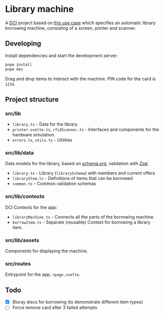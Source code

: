 # Library machine

A [DCI](https://blog.encodeart.dev/dci-tutorial-for-typescript-part-1) project based on [this use case](https://docs.google.com/spreadsheets/d/1TSpjKUhjvP9pMRukt_mInHVbdQWsXHzFjSymQ3VyGmE/edit?usp=sharing) which specifies an automatic library borrowing machine, consisting of a screen, printer and scanner.

## Developing

Install dependencies and start the development server:

```bash
pnpm install
pnpm dev
```

Drag and drop items to interact with the machine. PIN code for the card is `1234`.

## Project structure

### src/lib

- `library.ts` - Data for the library
- `printer.svelte.ts`, `rfidScanner.ts` - Interfaces and components for the hardware simulation.
- `errors.ts`, `utils.ts` - Utilities

### src/lib/data

Data models for the library, based on [schema.org](https://schema.org/), validation with [Zod](https://zod.dev/).

- `library.ts` - Library (`librarySchema`) with members and current offers
- `libraryItem.ts` - Definitions of items that can be borrowed
- `common.ts` - Common validation schemas

### src/lib/contexts

DCI Contexts for the app:

- `libraryMachine.ts` - Connects all the parts of the borrowing machine.
- `borrowItem.ts` - Separate (reusable) Context for borrowing a library item.

### src/lib/assets

Components for displaying the machine.

### src/routes

Entrypoint for the app, `+page.svelte`.

## Todo

- [x] Bluray discs for borrowing (to demonstrate different item types)
- [ ] Force remove card after 3 failed attempts
